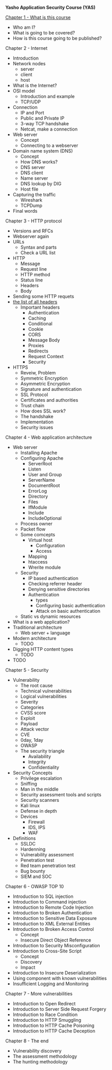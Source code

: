 **Yasho Application Security Course (YAS)**

[Chapter 1 - What is this course](https://www.youtube.com/watch?v=xBRyTsOMQRk)

- Who am I?
- What is going to be covered?
- How is this course going to be published?

Chapter 2 - Internet
- Introduction
- Network nodes
	- server
	- client
	- host
- What is the Internet?
- OSI model
  - Introduction and example
  - TCP/UDP
- Connection
	- IP and Port
	- Public and Private IP
	- 3-way TCP handshake
	- Netcat, make a connection 
- Web server
	- Concept
	- Connecting to a webserver
- Domain name system (DNS)
	- Concept
	- How DNS works?
	- DNS server
	- DNS client
	- Name server
	- DNS lookup by DIG
	- Host file
- Capturing the traffic
	- Wireshark
	- TCPDump
- Final words

Chapter 3 - HTTP protocol
- Versions and RFCs
- Webserver again
- URLs
  - Syntax and parts
  - Check a URL list 
- HTTP
  - Message
  - Request line
  - HTTP method
  - Status line
  - Headers
  - Body
- Sending some HTTP requets
- [the list of all headers](https://developer.mozilla.org/en-US/docs/Web/API/Headers)
  - Important headers
    - Authentication
    - Caching
    - Conditional
    - Cookie
    - CORS
    - Message Body
    - Proxies
    - Redirects
    - Request Context
    - Security
- HTTPS
  - Reveiw, Problem
  - Symmetric Encryption
  - Asymmetric Encryption
  - Signature and authentication
  - SSL Protocol
  - Certificates and authorities
  - Trust chain
  - How does SSL work?
  - The handshake
  - Implementation
  - Security issues

Chapter 4 - Web application architecture

- Web server
  - Installing Apache
  - Configuring Apache
    - ServerRoot
    - Listen
    - User and Group
    - ServerName
    - DocumentRoot
    - ErrorLog
    - Directory
    - Files
    - IfModule
    - Include
    - IncludeOptional
  - Process owner
  - Packet flow
  - Some comcepts
    - Virtual host
      - Configuration
      - Access
    - Mapping
    - htaccess
    - Wrerite module
  - Security
    - IP based authentication
    - Checking referrer header
    - Denying sensitive directories
    - Authentication
      - types
      - Configuring basic authentication
      - Attack on basic authentication
  - Static vs dynamic resources
- What is a web application?
- Traditional architecture
  - Web server + language
- Modern architecture
  - TODO
- Digging HTTP content types
  - TODO
- TODO

Chapter 5 - Security
- Vulnerability
  - The root cause
  - Technical vulnerabilities
  - Logical vulnerabilities
  - Severity
  - Categories
  - CVSS score
  - Exploit
  - Payload
  - Attack vector
  - CVE
  - 0day, 1day
  - OWASP
  - The security triangle
    - Availability
    - Integrity
    - Confidentiality
- Security Concepts
  - Privilege escalation
  - Sniffing
  - Man in the middle
  - Security assessment tools and scripts
  - Security scanners
  - Kali linux
  - Defense in depth
  - Devices
    - Firewall
    - IDS, IPS
    - WAF
- Definitions
  - SSLDC
  - Hardenning
  - Vulnerability assessment
  - Penetration test
  - Red team penetration test
  - Bug bounty
  - SIEM and SOC

Chapter 6 - OWASP TOP 10
- Introduction to SQL injection
- Introduction to Command injection
- Introduction to Remote Code Injection
- Introduction to Broken Authentication
- Introduction to Sensitive Data Exposure
- Introduction to XML External Entities
- Introduction to Broken Access Control
  - Concept
  - Insecure Direct Object Reference
- Introduction to Security Misconfiguration
- Introduction to Cross-Site Script
  - Concept
  - Discovery
  - Impact
- Introduction to Insecure Deserialization
- Using component with known vulnerabilities
- Insufficient Logging and Monitoring

Chapter 7 - More vulnerabilities
- Introduction to Open Redirect
- Introduction to Server Side Request Forgery
- Introduction to Race Condition
- Introduction to HTTP Smuggling
- Introduction to HTTP Cache Poisoning
- Introduction to HTTP Cache Deception

Chapter 8 - The end
- Vulnerability discovery
- The assessment methodology
- The hunting methodology
